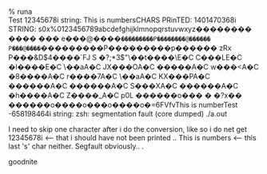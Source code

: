  % runa                    
Test 12345678i string: This is numbersCHARS PRinTED: 1401470368i STRING: s0x%0123456789abcdefghijklmnopqrstuvwxyz�������� ����  ��� e���@����`���������P��������@������ P���@����`���������P���������p������ zRx
                                                                                                                                                                                                              P���&D$4����`FJ
S            �?;*3$"\��t����\E�C
C���LE�C
�I����E�C
\��aA�C
JX���OA�C
�����A�C
w���<A�C
�8����A�C
r����7A�C
\��aA�C
KX���PA�C
������A�C
������A�C
S���XA�C
������A�C
�h����A�C
Z����_A�C
p0L
������o���
�
 �?x�� ������o����o���o����o�=6FVfvThis is numberTest -658198464i string: zsh: segmentation fault (core dumped)  ./a.out



I need to skip one character after i do the conversion, like so i do net get 12345678i <-- that i should have not been printed .. This is numbers <-- this last 's' char neither. 
Segfault obviously.. . 

goodnite
